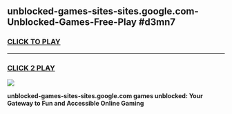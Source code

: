 
## unblocked-games-sites-sites.google.com-Unblocked-Games-Free-Play #d3mn7
<h3>
<a href="https://us.freeplayer.one?title=unblocked-games-sites-sites.google.com&ref=9M">CLICK TO PLAY</a></h3>
<hr>

<h3>
<a href="https://us.freeplayer.one?title=unblocked-games-sites-sites.google.com&ref=9M">CLICK 2 PLAY</a>
  
</h3>

<a href="https://us.freeplayer.one?title=unblocked-games-sites-sites.google.com&ref=9M"><img src="https://clearcache.store/games.png"></a>


**unblocked-games-sites-sites.google.com games unblocked: Your Gateway to Fun and Accessible Online Gaming**
